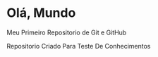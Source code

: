 # Olá, Mundo
 Meu Primeiro Repositorio de Git e GitHub

 Repositorio Criado Para Teste De Conhecimentos
